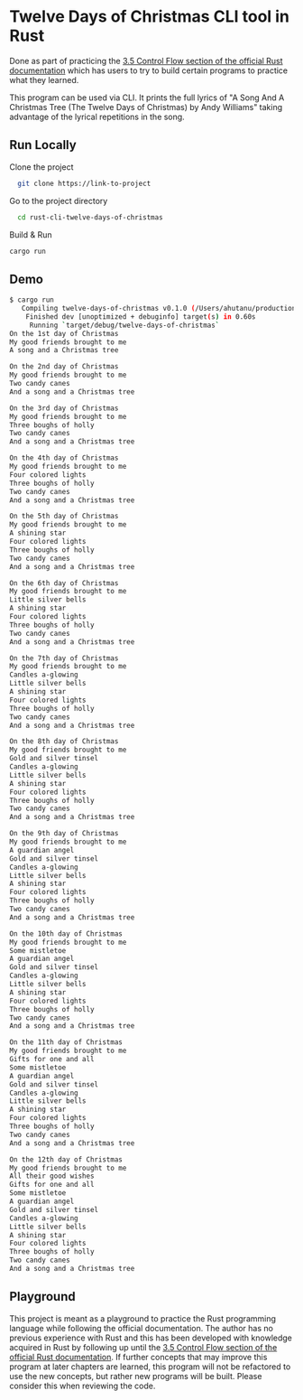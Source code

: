  
# Twelve Days of Christmas CLI tool in Rust
Done as part of practicing the [3.5 Control Flow section of the official Rust documentation](https://doc.rust-lang.org/book/ch03-05-control-flow.html) which has users to try to build certain programs to practice what they learned.

This program can be used via CLI. It prints the full lyrics of "A Song And A Christmas Tree (The Twelve Days of Christmas) by Andy Williams" taking advantage of the lyrical repetitions in the song.

## Run Locally  

Clone the project  

~~~bash  
  git clone https://link-to-project
~~~

Go to the project directory  

~~~bash  
  cd rust-cli-twelve-days-of-christmas
~~~

Build & Run 

~~~bash  
cargo run
~~~

## Demo  

~~~bash  
$ cargo run
   Compiling twelve-days-of-christmas v0.1.0 (/Users/ahutanu/production/rust/twelve-days-of-christmas)
    Finished dev [unoptimized + debuginfo] target(s) in 0.60s
     Running `target/debug/twelve-days-of-christmas`
On the 1st day of Christmas
My good friends brought to me
A song and a Christmas tree

On the 2nd day of Christmas
My good friends brought to me
Two candy canes
And a song and a Christmas tree

On the 3rd day of Christmas
My good friends brought to me
Three boughs of holly
Two candy canes
And a song and a Christmas tree

On the 4th day of Christmas
My good friends brought to me
Four colored lights
Three boughs of holly
Two candy canes
And a song and a Christmas tree

On the 5th day of Christmas
My good friends brought to me
A shining star
Four colored lights
Three boughs of holly
Two candy canes
And a song and a Christmas tree

On the 6th day of Christmas
My good friends brought to me
Little silver bells
A shining star
Four colored lights
Three boughs of holly
Two candy canes
And a song and a Christmas tree

On the 7th day of Christmas
My good friends brought to me
Candles a-glowing
Little silver bells
A shining star
Four colored lights
Three boughs of holly
Two candy canes
And a song and a Christmas tree

On the 8th day of Christmas
My good friends brought to me
Gold and silver tinsel
Candles a-glowing
Little silver bells
A shining star
Four colored lights
Three boughs of holly
Two candy canes
And a song and a Christmas tree

On the 9th day of Christmas
My good friends brought to me
A guardian angel
Gold and silver tinsel
Candles a-glowing
Little silver bells
A shining star
Four colored lights
Three boughs of holly
Two candy canes
And a song and a Christmas tree

On the 10th day of Christmas
My good friends brought to me
Some mistletoe
A guardian angel
Gold and silver tinsel
Candles a-glowing
Little silver bells
A shining star
Four colored lights
Three boughs of holly
Two candy canes
And a song and a Christmas tree

On the 11th day of Christmas
My good friends brought to me
Gifts for one and all
Some mistletoe
A guardian angel
Gold and silver tinsel
Candles a-glowing
Little silver bells
A shining star
Four colored lights
Three boughs of holly
Two candy canes
And a song and a Christmas tree

On the 12th day of Christmas
My good friends brought to me
All their good wishes
Gifts for one and all
Some mistletoe
A guardian angel
Gold and silver tinsel
Candles a-glowing
Little silver bells
A shining star
Four colored lights
Three boughs of holly
Two candy canes
And a song and a Christmas tree
~~~

## Playground  

This project is meant as a playground to practice the Rust programming language while following the official documentation.
The author has no previous experience with Rust and this has been developed with knowledge acquired in Rust by following up until the [3.5 Control Flow section of the official Rust documentation](https://doc.rust-lang.org/book/ch03-05-control-flow.html). 
If further concepts that may improve this program at later chapters are learned, this program will not be refactored to use the new concepts, but rather new programs will be built.
Please consider this when reviewing the code.